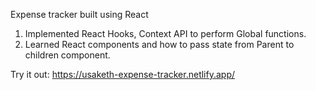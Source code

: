 Expense tracker built using React
1. Implemented React Hooks, Context API to perform Global functions.
2. Learned React components and how to pass state from Parent to children component.

Try it out: https://usaketh-expense-tracker.netlify.app/
